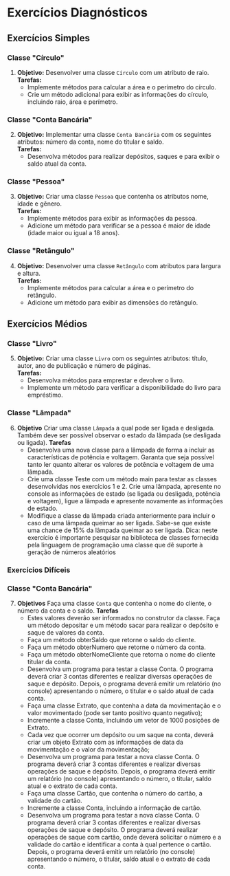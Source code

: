 # Exercícios Diagnósticos

## Exercícios Simples

### Classe "Círculo"

1. **Objetivo:** Desenvolver uma classe `Círculo` com um atributo de raio.  
   **Tarefas:**  
   - Implemente métodos para calcular a área e o perímetro do círculo.
   - Crie um método adicional para exibir as informações do círculo, incluindo raio, área e perímetro.

### Classe "Conta Bancária"

2. **Objetivo:** Implementar uma classe `Conta Bancária` com os seguintes atributos: número da conta, nome do titular e saldo.  
   **Tarefas:**  
   - Desenvolva métodos para realizar depósitos, saques e para exibir o saldo atual da conta.

### Classe "Pessoa"

3. **Objetivo:** Criar uma classe `Pessoa` que contenha os atributos nome, idade e gênero.  
   **Tarefas:**  
   - Implemente métodos para exibir as informações da pessoa.
   - Adicione um método para verificar se a pessoa é maior de idade (idade maior ou igual a 18 anos).

### Classe "Retângulo"

4. **Objetivo:** Desenvolver uma classe `Retângulo` com atributos para largura e altura.  
   **Tarefas:**  
   - Implemente métodos para calcular a área e o perímetro do retângulo.
   - Adicione um método para exibir as dimensões do retângulo.

## Exercícios Médios

### Classe "Livro"

5. **Objetivo:** Criar uma classe `Livro` com os seguintes atributos: título, autor, ano de publicação e número de páginas.  
   **Tarefas:**  
   - Desenvolva métodos para emprestar e devolver o livro.
   - Implemente um método para verificar a disponibilidade do livro para empréstimo.

### Classe "Lâmpada"

6. **Objetivo** Criar uma classe `Lâmpada` a qual pode ser ligada e desligada. Também deve ser possível observar o estado da lâmpada (se desligada ou ligada).
   **Tarefas**
   - Desenvolva uma nova classe para a lâmpada de forma a incluir as características de potência e voltagem. Garanta que seja possível tanto ler quanto alterar os valores de potência e voltagem de uma lâmpada.
   - Crie uma classe Teste com um método main para testar as classes desenvolvidas nos exercícios 1 e 2. Crie uma lâmpada, apresente no console as informações de estado (se ligada ou desligada, potência e voltagem), ligue a lâmpada e apresente novamente as informações de estado.
   - Modifique a classe da lâmpada criada anteriormente para incluir o caso de uma lâmpada queimar ao ser ligada. Sabe-se que existe uma chance de 15% da lâmpada queimar ao ser ligada. Dica: neste exercício é importante pesquisar na biblioteca de classes fornecida pela linguagem de programação uma classe que dê suporte à geração de números aleatórios


### Exercícios Difíceis

### Classe "Conta Bancária"

7. **Objetivos** Faça uma classe `Conta` que contenha o nome do cliente, o número da conta e o saldo. 
   **Tarefas**
   - Estes valores deverão ser informados no construtor da classe. Faça um método depositar e um método sacar para realizar o depósito e saque de valores da conta. 
   - Faça um método obterSaldo que retorne o saldo do cliente. 
   - Faça um método obterNumero que retorne o número da conta. 
   - Faça um método obterNomeCliente que retorna o nome do cliente titular da conta.
   - Desenvolva um programa para testar a classe Conta. O programa deverá criar 3 contas diferentes e realizar diversas operações de saque e depósito. Depois, o programa deverá emitir um relatório (no console) apresentando o número, o titular e o saldo atual de cada conta.
   - Faça uma classe Extrato, que contenha a data da movimentação e o valor movimentado (pode ser tanto positivo quanto negativo);
   - Incremente a classe Conta, incluindo um vetor de 1000 posições de Extrato.
   - Cada vez que ocorrer um depósito ou um saque na conta, deverá criar um objeto Extrato com as informações de data da movimentação e o valor da movimentação;
   - Desenvolva um programa para testar a nova classe Conta. O programa deverá criar 3 contas diferentes e realizar diversas operações de saque e depósito. Depois, o programa deverá emitir um relatório (no console) apresentando o número, o titular, saldo atual e o extrato de cada conta.
   - Faça uma classe Cartão, que contenha o número do cartão, a validade do cartão.
   - Incremente a classe Conta, incluindo a informação de cartão.
   - Desenvolva um programa para testar a nova classe Conta. O programa deverá criar 3 contas diferentes e realizar diversas operações de saque e depósito. O programa deverá realizar operações de saque com cartão, onde deverá solicitar o número e a validade do cartão e identificar a conta à qual pertence o cartão. Depois, o programa deverá emitir um relatório (no console) apresentando o número, o titular, saldo atual e o extrato de cada conta.

